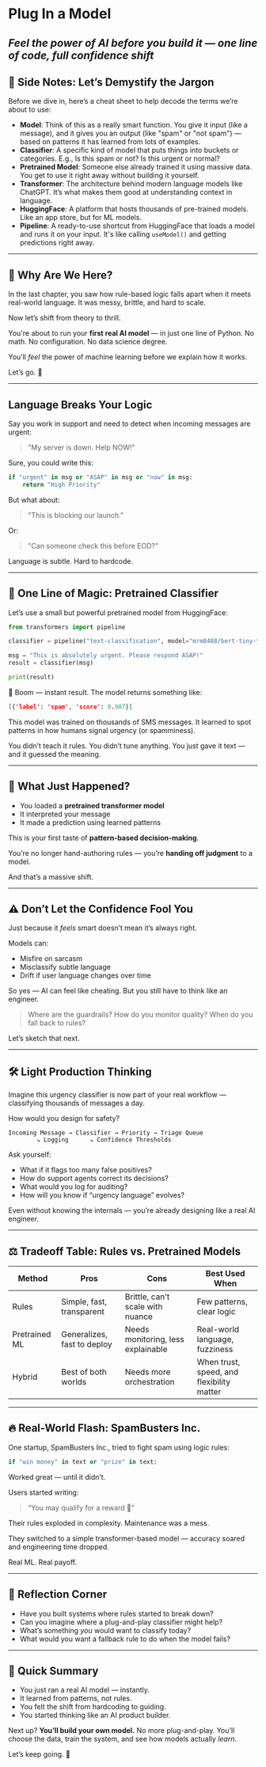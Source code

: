 # Plug In a Model

*Feel the power of AI before you build it — one line of code, full confidence shift*
---

## 🌟 Side Notes: Let’s Demystify the Jargon

Before we dive in, here’s a cheat sheet to help decode the terms we’re about to use:

- **Model**: Think of this as a really smart function. You give it input (like a message), and it gives you an output (like "spam" or "not spam") — based on patterns it has learned from lots of examples.
- **Classifier**: A specific kind of model that puts things into buckets or categories. E.g., Is this spam or not? Is this urgent or normal?
- **Pretrained Model**: Someone else already trained it using massive data. You get to use it right away without building it yourself.
- **Transformer**: The architecture behind modern language models like ChatGPT. It’s what makes them good at understanding context in language.
- **HuggingFace**: A platform that hosts thousands of pre-trained models. Like an app store, but for ML models.
- **Pipeline**: A ready-to-use shortcut from HuggingFace that loads a model and runs it on your input. It's like calling `useModel()` and getting predictions right away.

---

## 🎯 Why Are We Here?

In the last chapter, you saw how rule-based logic falls apart when it meets real-world language. It was messy, brittle, and hard to scale.

Now let’s shift from theory to thrill.

You're about to run your **first real AI model** — in just one line of Python. No math. No configuration. No data science degree.

You’ll *feel* the power of machine learning before we explain how it works.

Let’s go. 🚀

---

## Language Breaks Your Logic

Say you work in support and need to detect when incoming messages are urgent:

> "My server is down. Help NOW!"

Sure, you could write this:
```python
if "urgent" in msg or "ASAP" in msg or "now" in msg:
    return "High Priority"
```

But what about:
> "This is blocking our launch."

Or:
> "Can someone check this before EOD?"

Language is subtle. Hard to hardcode.

---

## 🤖 One Line of Magic: Pretrained Classifier

Let’s use a small but powerful pretrained model from HuggingFace:

```python
from transformers import pipeline

classifier = pipeline("text-classification", model="mrm8488/bert-tiny-finetuned-sms-spam-detection")

msg = "This is absolutely urgent. Please respond ASAP!"
result = classifier(msg)

print(result)
```

🎉 Boom — instant result. The model returns something like:
```json
[{'label': 'spam', 'score': 0.987}]
```

This model was trained on thousands of SMS messages. It learned to spot patterns in how humans signal urgency (or spamminess).

You didn’t teach it rules.
You didn’t tune anything.
You just gave it text — and it guessed the meaning.

---

## 🧠 What Just Happened?

- You loaded a **pretrained transformer model**
- It interpreted your message
- It made a prediction using learned patterns

This is your first taste of **pattern-based decision-making**.

You’re no longer hand-authoring rules — you’re **handing off judgment** to a model.

And that’s a massive shift.

---

## ⚠️ Don’t Let the Confidence Fool You

Just because it *feels* smart doesn’t mean it’s always right.

Models can:

- Misfire on sarcasm
- Misclassify subtle language
- Drift if user language changes over time

So yes — AI can feel like cheating.
But you still have to think like an engineer.

> Where are the guardrails?
> How do you monitor quality?
> When do you fall back to rules?

Let’s sketch that next.

---

## 🛠️ Light Production Thinking

Imagine this urgency classifier is now part of your real workflow — classifying thousands of messages a day.

How would you design for safety?

```
Incoming Message → Classifier → Priority → Triage Queue
        ↘ Logging      ↘ Confidence Thresholds
```

Ask yourself:

- What if it flags too many false positives?
- How do support agents correct its decisions?
- What would you log for auditing?
- How will you know if “urgency language” evolves?

Even without knowing the internals — you’re already designing like a real AI engineer.

---

## ⚖️ Tradeoff Table: Rules vs. Pretrained Models

| Method         | Pros                              | Cons                                | Best Used When                         |
|----------------|-----------------------------------|-------------------------------------|----------------------------------------|
| Rules          | Simple, fast, transparent          | Brittle, can’t scale with nuance    | Few patterns, clear logic              |
| Pretrained ML  | Generalizes, fast to deploy        | Needs monitoring, less explainable  | Real-world language, fuzziness         |
| Hybrid         | Best of both worlds                | Needs more orchestration            | When trust, speed, and flexibility matter |

---

## 🔥 Real-World Flash: SpamBusters Inc.

One startup, SpamBusters Inc., tried to fight spam using logic rules:
```python
if "win money" in text or "prize" in text:
```
Worked great — until it didn’t.

Users started writing:
> “You may qualify for a reward 🤑”

Their rules exploded in complexity. Maintenance was a mess.

They switched to a simple transformer-based model — accuracy soared and engineering time dropped.

Real ML. Real payoff.

---

## 🧠 Reflection Corner

- Have you built systems where rules started to break down?
- Can you imagine where a plug-and-play classifier might help?
- What’s something *you* would want to classify today?
- What would you want a fallback rule to do when the model fails?

---

## 🏁 Quick Summary

- You just ran a real AI model — instantly.
- It learned from patterns, not rules.
- You felt the shift from hardcoding to guiding.
- You started thinking like an AI product builder.

Next up? **You’ll build your own model.**
No more plug-and-play.
You’ll choose the data, train the system, and see how models actually *learn*.

Let’s keep going. 🚀